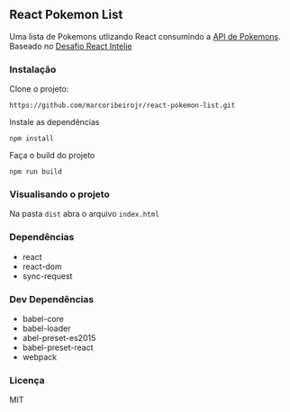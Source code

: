 ## React Pokemon List

Uma lista de Pokemons utlizando React consumindo a [API de Pokemons](http://pokeapi.co/). Baseado no [Desafio React Intelie](https://gist.github.com/jlbfalcao/75359180459fe1936dea13cea571e8d0)

### Instalação

Clone o projeto:

`https://github.com/marcoribeirojr/react-pokemon-list.git`

Instale as dependências

`npm install`

Faça o build do projeto

`npm run build`

### Visualisando o projeto

Na pasta `dist` abra o arquivo `index.html`

### Dependências

- react
- react-dom
- sync-request

### Dev Dependências

- babel-core
- babel-loader
- abel-preset-es2015
- babel-preset-react
- webpack

### Licença

MIT
